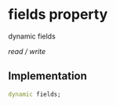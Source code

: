 


# fields property






dynamic fields
  
_read / write_






## Implementation

```dart
dynamic fields;


```







